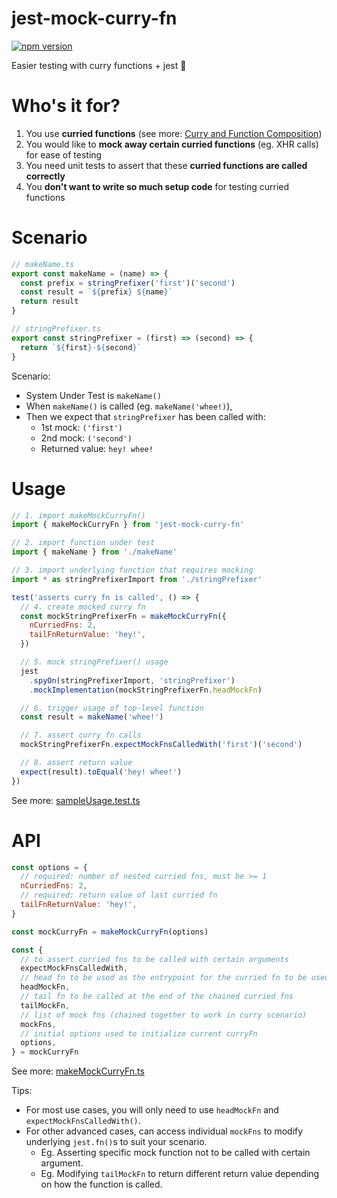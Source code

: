 # jest-mock-curry-fn

[![npm version](https://badge.fury.io/js/jest-mock-curry-fn.svg)](https://badge.fury.io/js/jest-mock-curry-fn)

Easier testing with curry functions + jest 🧪

# Who's it for?

1. You use **curried functions** (see more: [Curry and Function Composition](https://medium.com/javascript-scene/curry-and-function-composition-2c208d774983))
1. You would like to **mock away certain curried functions** (eg. XHR calls) for ease of testing
1. You need unit tests to assert that these **curried functions are called correctly**
1. You **don't want to write so much setup code** for testing curried functions

# Scenario

```javascript
// makeName.ts
export const makeName = (name) => {
  const prefix = stringPrefixer('first')('second')
  const result = `${prefix} ${name}`
  return result
}

// stringPrefixer.ts
export const stringPrefixer = (first) => (second) => {
  return `${first}-${second}`
}
```

Scenario: 
- System Under Test is `makeName()`
- When `makeName()` is called (eg. `makeName('whee!)`),
- Then we expect that `stringPrefixer` has been called with:
  - 1st mock: `('first')`
  - 2nd mock: `('second')`
  - Returned value: `hey! whee!`

# Usage

```javascript
// 1. import makeMockCurryFn()
import { makeMockCurryFn } from 'jest-mock-curry-fn'

// 2. import function under test
import { makeName } from './makeName'

// 3. import underlying function that requires mocking
import * as stringPrefixerImport from './stringPrefixer'

test('asserts curry fn is called', () => {
  // 4. create mocked curry fn
  const mockStringPrefixerFn = makeMockCurryFn({
    nCurriedFns: 2,
    tailFnReturnValue: 'hey!',
  })

  // 5. mock stringPrefixer() usage
  jest
    .spyOn(stringPrefixerImport, 'stringPrefixer')
    .mockImplementation(mockStringPrefixerFn.headMockFn)

  // 6. trigger usage of top-level function
  const result = makeName('whee!')

  // 7. assert curry fn calls
  mockStringPrefixerFn.expectMockFnsCalledWith('first')('second')

  // 8. assert return value
  expect(result).toEqual('hey! whee!')
})
```

See more: [sampleUsage.test.ts](/src/test/sampleUsage/sampleUsage.test.ts)

# API

```javascript
const options = {
  // required: number of nested curried fns, must be >= 1
  nCurriedFns: 2,
  // required: return value of last curried fn
  tailFnReturnValue: 'hey!',
}

const mockCurryFn = makeMockCurryFn(options)

const {
  // to assert curried fns to be called with certain arguments
  expectMockFnsCalledWith,
  // head fn to be used as the entrypoint for the curried fn to be used
  headMockFn,
  // tail fn to be called at the end of the chained curried fns
  tailMockFn,
  // list of mock fns (chained together to work in curry scenario)
  mockFns,
  // initial options used to initialize current curryFn
  options,
} = mockCurryFn
```

See more: [makeMockCurryFn.ts](/src/makeMockCurryFn/makeMockCurryFn.ts)

Tips: 
- For most use cases, you will only need to use `headMockFn` and `expectMockFnsCalledWith()`.
- For other advanced cases, can access individual `mockFns` to modify underlying `jest.fn()`s to suit your scenario.
  - Eg. Asserting specific mock function not to be called with certain argument.
  - Eg. Modifying `tailMockFn` to return different return value depending on how the function is called.
